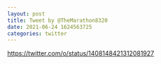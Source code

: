 ```yaml
--- 
layout: post 
title: Tweet by @TheMarathon8320 
date: 2021-06-24 1624563725 
categories: twitter 
--- 
```

https://twitter.com/o/status/1408148421312081927